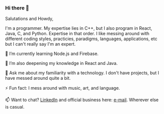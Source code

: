 ### Hi there 👋


Salutations and Howdy,

I'm a programmer. My expertise lies in C++, but I also program in React, Java, C, and Python. Expertise in that order. I like messing around with different coding styles, practicies, paradigms, languages, applications, etc but I can't really say I'm an expert.

🌱 I’m currently learning Node.js and Firebase.

🔭 I’m also deepening my knowledge in React and Java.

💬 Ask me about my familiarity with a technology. I don't have projects, but I have messed around quite a bit.

⚡ Fun fact: I mess around with music, art, and language.

📫 Want to chat? [LinkedIn](https://www.linkedin.com/in/jesus-villarruel/) and official business here: [e-mail](mailto:jesusvillarruel98@gmail.com). Wherever else is casual.



<!--
**lucidlactose/lucidlactose** is a ✨ _special_ ✨ repository because its `README.md` (this file) appears on your GitHub profile.

Here are some ideas to get you started:


- 🌱 I’m currently learning ...
- 👯 I’m looking to collaborate on ...
- 🤔 I’m looking for help with ...
- 💬 Ask me about ...
- 📫 How to reach me: ...
- 😄 Pronouns: ...
- ⚡ Fun fact: ...
-->
